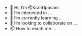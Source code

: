 - 👋 Hi, I’m @Kral61pasam
- 👀 I’m interested in ...
- 🌱 I’m currently learning ...
- 💞️ I’m looking to collaborate on ...
- 📫 How to reach me ...

<!---
Kral61pasam/Kral61pasam is a ✨ special ✨ repository because its `README.md` (this file) appears on your GitHub profile.
You can click the Preview link to take a look at your changes.
--->
